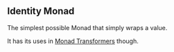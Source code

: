 ## Identity Monad

The simplest possible Monad that simply wraps a value.

It has its uses in [Monad Transformers](https://hackage.haskell.org/package/mtl-1.1.0.2/docs/Control-Monad-Identity.html) though.
